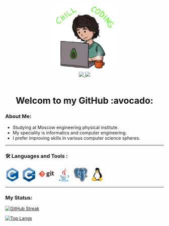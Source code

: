 <div id="header" align="center">
  <img src="https://github.com/T207-pixel/T207-pixel/blob/main/avatar.png" width="200/">
</div>

<!--
  <div id="header" align="center">
    <img src="https://media.giphy.com/media/BzyTuYCmvSORqs1ABM/giphy.gif" width="100"/>
  </div>
-->

<div id="badges" align="center">
  <a href="https://vk.com/jasmine_crol">
    <img src = "https://img.shields.io/badge/VK-005d90?style=for-the-badge&logo=VK" />
  </a>
  <a href="https://t.me/Slacked_DuDe">
    <img src = "https://img.shields.io/badge/Telegram-5284c7?style=for-the-badge&logo=Telegram" />
  </a>
</div>

<div align="center">
  <img src="https://komarev.com/ghpvc/?username=T207-pixel&style=flat-square&color=blue" alt=""/>
</div>

<h1 align="center">
  Welcom to my GitHub :avocado:
</h1>

### About Me:
-  Studying at Moscow engineering physical institute.
-  My speciality is informatics and computer engineering.
-  I prefer improving skills in various computer science spheres.

____

### :hammer_and_wrench: Languages and Tools :
<div>
  <img src="https://github.com/devicons/devicon/blob/master/icons/c/c-original.svg" title="C" alt="C" width="45" height="45"/>&nbsp;
  <img src="https://github.com/devicons/devicon/blob/master/icons/cplusplus/cplusplus-original.svg" title="cplusplus" alt="cplusplus" width="45" height="45"/>&nbsp;
  <img src="https://github.com/devicons/devicon/blob/master/icons/git/git-original-wordmark.svg" title="git" alt="git" width="50" height="50"/>&nbsp;
  <img src="https://github.com/devicons/devicon/blob/master/icons/java/java-original.svg" title="Java" alt="Java" width="45" height="45"/>&nbsp;
  <img src="https://github.com/devicons/devicon/blob/master/icons/postgresql/postgresql-original.svg" title="postgresql" alt="postgresql" width="45" height="45"/>&nbsp;
  <img src="https://github.com/devicons/devicon/blob/master/icons/linux/linux-original.svg" title="linux" alt="linux" width="45" height="45"/>&nbsp;
</div>

____

### My Status:
[![GitHub Streak](http://github-readme-streak-stats.herokuapp.com?user=T207-pixel&theme=dark&background=000000)](https://git.io/streak-stats)

[![Top Langs](https://github-readme-stats.vercel.app/api/top-langs/?username=T207-pixel&layout=compact&theme=vision-friendly-dark)](https://github.com/anuraghazra/github-readme-stats)


